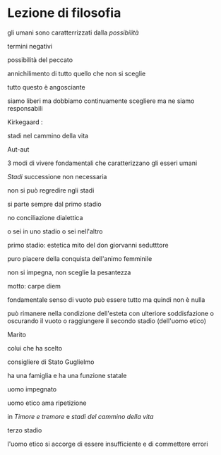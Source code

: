 # Lezione di filosofia

gli umani sono caratterrizzati dalla _possibilità_


termini negativi

possibilità del peccato


annichilimento di tutto quello che non si sceglie

tutto questo è angosciante

siamo liberi ma dobbiamo continuamente scegliere ma ne siamo responsabili

Kirkegaard :

stadi nel cammino della vita

Aut-aut

3 modi di vivere fondamentali che caratterizzano gli esseri umani

_Stadi_ 
successione non necessaria

non si può regredire ngli stadi

si parte sempre dal primo stadio

no conciliazione dialettica

o sei in uno stadio  o sei nell'altro


primo stadio: estetica
mito del don giorvanni
sedutttore

puro piacere della conquista dell'animo femminile

non si impegna, non sceglie la pesantezza


motto: carpe diem

fondamentale senso di vuoto
può essere tutto ma quindi non è nulla

può rimanere nella condizione dell'esteta con ulteriore soddisfazione o oscurando il vuoto o raggiungere il secondo stadio (dell'uomo etico)

Marito

colui che ha scelto


consigliere di Stato Guglielmo 

ha una famiglia e ha una funzione statale

uomo impegnato

uomo etico ama ripetizione


in _Timore e tremore_
e _stadi del cammino della vita_

terzo stadio

l'uomo etico si accorge di essere insufficiente e di commettere errori
<!--stackedit_data:
eyJoaXN0b3J5IjpbNjQ0NzE5MTI1LC0xNjIxNDQ3NzQsOTY4NT
Q5OTA1LDE2ODMzMTA5MzRdfQ==
-->